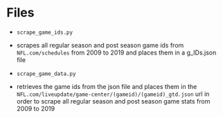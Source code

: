 # Files

* ```scrape_game_ids.py```

* scrapes all regular season and post season game ids from ```NFL.com/schedules``` from 2009 to 2019 and places them in a g_IDs.json file

* ```scrape_game_data.py```

* retrieves the game ids from the json file and places them in the ```NFL.com/liveupdate/game-center/(gameid)/(gameid)_gtd.json``` url 
in order to scrape all regular season and post season game stats from 2009 to 2019
